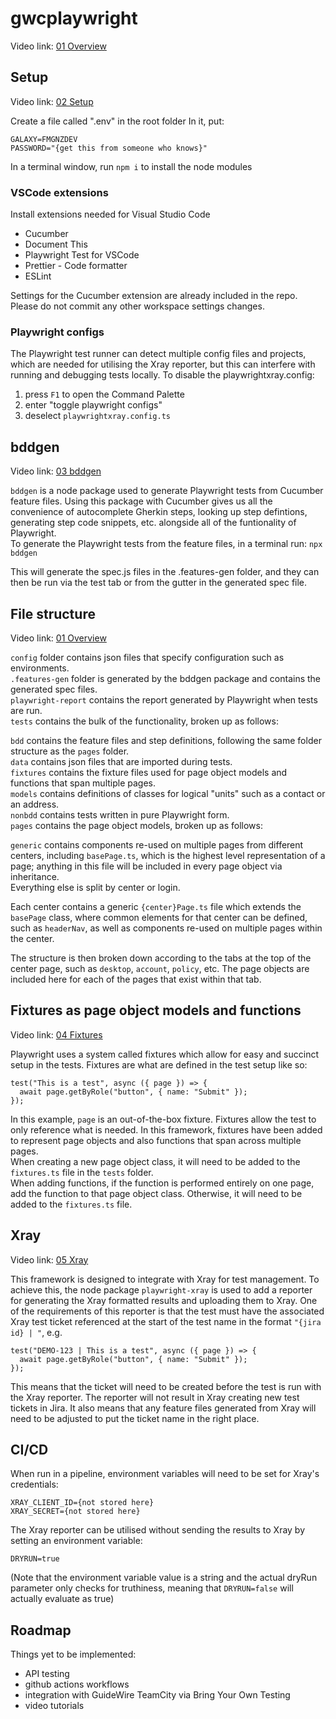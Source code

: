 # gwcplaywright
Video link: [01 Overview](https://fmgmscloud.sharepoint.com/:v:/t/PRJ.GuidewireCloudUpgrade/EdoPqsiR-IVHmvCxzWXHjw0BoIFzQjSJ4z0659ZXHkvLPA?e=XMbddb)

## Setup
Video link: [02 Setup](https://fmgmscloud.sharepoint.com/:v:/t/PRJ.GuidewireCloudUpgrade/Edm3woD1XztLkloLA73shA0BlvseqcLJGRygT5eNBi0Law?e=DEOItL)

Create a file called ".env" in the root folder
In it, put:
```
GALAXY=FMGNZDEV
PASSWORD="{get this from someone who knows}"
```
In a terminal window, run `npm i` to install the node modules

### VSCode extensions
Install extensions needed for Visual Studio Code
+ Cucumber
+ Document This
+ Playwright Test for VSCode
+ Prettier - Code formatter
+ ESLint

Settings for the Cucumber extension are already included in the repo. Please do not commit any other workspace settings changes.

### Playwright configs
The Playwright test runner can detect multiple config files and projects, which are needed for utilising the Xray reporter, but this can interfere with running and debugging tests locally. To disable the playwrightxray.config:<br>
1. press `F1` to open the Command Palette
2. enter "toggle playwright configs"
3. deselect `playwrightxray.config.ts`

## bddgen
Video link: [03 bddgen](https://fmgmscloud.sharepoint.com/:v:/t/PRJ.GuidewireCloudUpgrade/EdQ0RncVBjlLlk3BDqrG7OwBMGSrTrnlwJPzJ-pVBMD7Eg?e=x2drVw)

`bddgen` is a node package used to generate Playwright tests from Cucumber feature files. Using this package with Cucumber gives us all the convenience of autocomplete Gherkin steps, looking up step defintions, generating step code snippets, etc. alongside all of the funtionality of Playwright.<br>
To generate the Playwright tests from the feature files, in a terminal run:
`npx bddgen`

This will generate the spec.js files in the .features-gen folder, and they can then be run via the test tab or from the gutter in the generated spec file.

## File structure
Video link: [01 Overview](https://fmgmscloud.sharepoint.com/:v:/t/PRJ.GuidewireCloudUpgrade/EcikoGi212ZLmcdGeTRqJ_YB6eQGN_sWcYUIxuLI-bbGww?e=5OcVQh)

`config` folder contains json files that specify configuration such as environments.<br>
`.features-gen` folder is generated by the bddgen package and contains the generated spec files.<br>
`playwright-report` contains the report generated by Playwright when tests are run.<br>
`tests` contains the bulk of the functionality, broken up as follows:<br>

`bdd` contains the feature files and step definitions, following the same folder structure as the `pages` folder.<br>
`data` contains json files that are imported during tests.<br>
`fixtures` contains the fixture files used for page object models and functions that span multiple pages.<br>
`models` contains definitions of classes for logical "units" such as a contact or an address.<br>
`nonbdd` contains tests written in pure Playwright form.<br>
`pages` contains the page object models, broken up as follows:<br>

`generic` contains components re-used on multiple pages from different centers, including `basePage.ts`, which is the highest level representation of a page; anything in this file will be included in every page object via inheritance.<br>
Everything else is split by center or login.<br>

Each center contains a generic `{center}Page.ts` file which extends the `basePage` class, where common elements for that center can be defined, such as `headerNav`, as well as components re-used on multiple pages within the center.<br>

The structure is then broken down according to the tabs at the top of the center page, such as `desktop`, `account`, `policy`, etc. The page objects are included here for each of the pages that exist within that tab.

## Fixtures as page object models and functions
Video link: [04 Fixtures](https://fmgmscloud.sharepoint.com/:v:/t/PRJ.GuidewireCloudUpgrade/EeZvpPrfWeJEqtuMGd2lQ7ABSrDcF4AaWeNoWcG7CudCxA?e=dhb5Yi)

Playwright uses a system called fixtures which allow for easy and succinct setup in the tests. Fixtures are what are defined in the test setup like so:
```
test("This is a test", async ({ page }) => {
  await page.getByRole("button", { name: "Submit" });
});
```
In this example, `page` is an out-of-the-box fixture. Fixtures allow the test to only reference what is needed. In this framework, fixtures have been added to represent page objects and also functions that span across multiple pages.<br>
When creating a new page object class, it will need to be added to the `fixtures.ts` file in the `tests` folder.<br>
When adding functions, if the function is performed entirely on one page, add the function to that page object class. Otherwise, it will need to be added to the `fixtures.ts` file.

## Xray
Video link: [05 Xray](https://fmgmscloud.sharepoint.com/:v:/t/PRJ.GuidewireCloudUpgrade/EfsV_CUcJrlIr0D9E0zPQ1MBRGqMYY9u02sSoJFOkQgkyQ?e=gAzLQc)

This framework is designed to integrate with Xray for test management. To achieve this, the node package `playwright-xray` is used to add a reporter for generating the Xray formatted results and uploading them to Xray. One of the requirements of this reporter is that the test must have the associated Xray test ticket referenced at the start of the test name in the format `"{jira id} | "`, e.g.
```
test("DEMO-123 | This is a test", async ({ page }) => {
  await page.getByRole("button", { name: "Submit" });
});
```
This means that the ticket will need to be created before the test is run with the Xray reporter. The reporter will not result in Xray creating new test tickets in Jira. It also means that any feature files generated from Xray will need to be adjusted to put the ticket name in the right place.

## CI/CD
When run in a pipeline, environment variables will need to be set for Xray's credentials:
```
XRAY_CLIENT_ID={not stored here}
XRAY_SECRET={not stored here}
```
The Xray reporter can be utilised without sending the results to Xray by setting an environment variable:
```
DRYRUN=true
```
(Note that the environment variable value is a string and the actual dryRun parameter only checks for truthiness, meaning that `DRYRUN=false` will actually evaluate as true)

## Roadmap
Things yet to be implemented:
+ API testing
+ github actions workflows
+ integration with GuideWire TeamCity via Bring Your Own Testing
+ video tutorials
